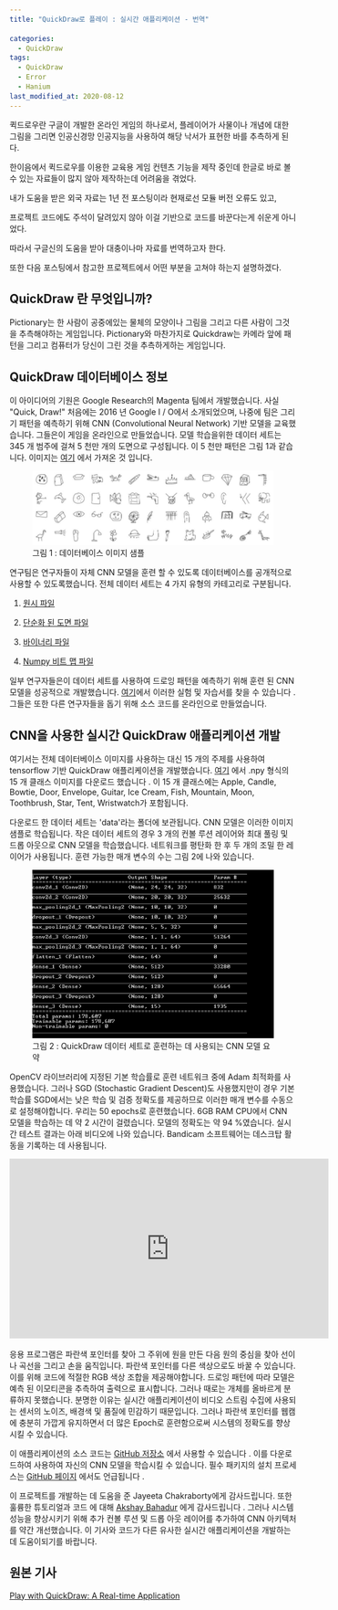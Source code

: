 ```yaml
---
title: "QuickDraw로 플레이 : 실시간 애플리케이션 - 번역"

categories:
  - QuickDraw
tags: 
  - QuickDraw
  - Error
  - Hanium
last_modified_at: 2020-08-12
---
```


퀵드로우란 구글이 개발한 온라인 게임의 하나로서, 플레이어가 사물이나 개념에 대한 그림을 그리면 인공신경망 인공지능을 사용하여 해당 낙서가 표현한 바를 추측하게 된다.

한이음에서 퀵드로우를 이용한 교육용 게임 컨텐츠 기능을 제작 중인데 한글로 바로 볼 수 있는 자료들이 많지 않아 제작하는데 어려움을 겪었다.

내가 도움을 받은 외국 자료는 1년 전 포스팅이라 현재로선 모듈 버전 오류도 있고, 

프로젝트 코드에도 주석이 달려있지 않아 이걸 기반으로 코드를 바꾼다는게 쉬운게 아니었다.

따라서 구글신의 도움을 받아 대충이나마 자료를 번역하고자 한다.

또한 다음 포스팅에서 참고한 프로젝트에서 어떤 부분을 고쳐야 하는지 설명하겠다.

## QuickDraw 란 무엇입니까?

Pictionary는 한 사람이 공중에있는 물체의 모양이나 그림을 그리고 다른 사람이 그것을 추측해야하는 게임입니다. Pictionary와 마찬가지로 Quickdraw는 카메라 앞에 패턴을 그리고 컴퓨터가 당신이 그린 것을 추측하게하는 게임입니다.

## QuickDraw 데이터베이스 정보

이 아이디어의 기원은 Google Research의 Magenta 팀에서 개발했습니다. 사실 "Quick, Draw!" 처음에는 2016 년 Google I / O에서 소개되었으며, 나중에 팀은 그리기 패턴을 예측하기 위해 CNN (Convolutional Neural Network) 기반 모델을 교육했습니다. 그들은이 게임을 온라인으로 만들었습니다. 모델 학습을위한 데이터 세트는 345 개 범주에 걸쳐 5 천만 개의 도면으로 구성됩니다. 이 5 천만 패턴은 그림 1과 같습니다. 이미지는 [여기](https://github.com/googlecreativelab/quickdraw-dataset) 에서 가져온 것 입니다.

<figure class="align-center">
  <img src="/assets/images/2020-08-12-QD.jpeg">
  <figcaption>그림 1 : 데이터베이스 이미지 샘플</figcaption>
</figure>

연구팀은 연구자들이 자체 CNN 모델을 훈련 할 수 있도록 데이터베이스를 공개적으로 사용할 수 있도록했습니다. 전체 데이터 세트는 4 가지 유형의 카테고리로 구분됩니다.

1. [원시 파일](https://console.cloud.google.com/storage/quickdraw_dataset/full/raw)

2. [단순화 된 도면 파일](https://console.cloud.google.com/storage/quickdraw_dataset/full/simplified)

3. [바이너리 파일](https://console.cloud.google.com/storage/quickdraw_dataset/full/binary)

4. [Numpy 비트 맵 파일](https://console.cloud.google.com/storage/quickdraw_dataset/full/numpy_bitmap)

일부 연구자들은이 데이터 세트를 사용하여 드로잉 패턴을 예측하기 위해 훈련 된 CNN 모델을 성공적으로 개발했습니다. [여기](https://github.com/googlecreativelab/quickdraw-dataset#get-the-data)에서 이러한 실험 및 자습서를 찾을 수 있습니다 . 그들은 또한 다른 연구자들을 돕기 위해 소스 코드를 온라인으로 만들었습니다.

## CNN을 사용한 실시간 QuickDraw 애플리케이션 개발

여기서는 전체 데이터베이스 이미지를 사용하는 대신 15 개의 주제를 사용하여 tensorflow 기반 QuickDraw 애플리케이션을 개발했습니다. [여기](https://console.cloud.google.com/storage/browser/quickdraw_dataset/full/numpy_bitmap) 에서 .npy 형식의 15 개 클래스 이미지를 다운로드 했습니다 . 이 15 개 클래스에는 Apple, Candle, Bowtie, Door, Envelope, Guitar, Ice Cream, Fish, Mountain, Moon, Toothbrush, Star, Tent, Wristwatch가 포함됩니다.

다운로드 한 데이터 세트는 'data'라는 폴더에 보관됩니다. CNN 모델은 이러한 이미지 샘플로 학습됩니다. 작은 데이터 세트의 경우 3 개의 컨볼 루션 레이어와 최대 풀링 및 드롭 아웃으로 CNN 모델을 학습했습니다. 네트워크를 평탄화 한 후 두 개의 조밀 한 레이어가 사용됩니다. 훈련 가능한 매개 변수의 수는 그림 2에 나와 있습니다.

<figure class="align-center">
  <img src="/assets/images/2020-08-12-QD2.png">
  <figcaption>그림 2 : QuickDraw 데이터 세트로 훈련하는 데 사용되는 CNN 모델 요약</figcaption>
</figure>

OpenCV 라이브러리에 지정된 기본 학습률로 훈련 네트워크 중에 Adam 최적화를 사용했습니다. 그러나 SGD (Stochastic Gradient Descent)도 사용했지만이 경우 기본 학습률 SGD에서는 낮은 학습 및 검증 정확도를 제공하므로 이러한 매개 변수를 수동으로 설정해야합니다. 우리는 50 epochs로 훈련했습니다. 6GB RAM CPU에서 CNN 모델을 학습하는 데 약 2 시간이 걸렸습니다. 모델의 정확도는 약 94 %였습니다. 실시간 테스트 결과는 아래 비디오에 나와 있습니다. Bandicam 소프트웨어는 데스크탑 활동을 기록하는 데 사용됩니다.

<iframe width="560" height="315" src="https://www.youtube.com/embed/CFTesizZZgo" frameborder="0" allow="accelerometer; autoplay; encrypted-media; gyroscope; picture-in-picture" allowfullscreen></iframe>

응용 프로그램은 파란색 포인터를 찾아 그 주위에 원을 만든 다음 원의 중심을 찾아 선이나 곡선을 그리고 손을 움직입니다. 파란색 포인터를 다른 색상으로도 바꿀 수 있습니다. 이를 위해 코드에 적절한 RGB 색상 조합을 제공해야합니다. 드로잉 패턴에 따라 모델은 예측 된 이모티콘을 추측하여 출력으로 표시합니다. 그러나 때로는 개체를 올바르게 분류하지 못했습니다. 분명한 이유는 실시간 애플리케이션이 비디오 스트림 수집에 사용되는 센서의 노이즈, 배경색 및 품질에 민감하기 때문입니다. 그러나 파란색 포인터를 웹캠에 충분히 가깝게 유지하면서 더 많은 Epoch로 훈련함으로써 시스템의 정확도를 향상시킬 수 있습니다.

이 애플리케이션의 소스 코드는 [GitHub 저장소](https://github.com/gautamkumarjaiswal/QucikDraw) 에서 사용할 수 있습니다 . 이를 다운로드하여 사용하여 자신의 CNN 모델을 학습시킬 수 있습니다. 필수 패키지의 설치 프로세스는 [GitHub 페이지](https://github.com/gautamkumarjaiswal/QucikDraw) 에서도 언급됩니다 .

이 프로젝트를 개발하는 데 도움을 준 Jayeeta Chakraborty에게 감사드립니다. 또한 훌륭한 튜토리얼과 코드 에 대해 [Akshay Bahadur](https://github.com/akshaybahadur21/QuickDraw) 에게 감사드립니다 . 그러나 시스템 성능을 향상시키기 위해 추가 컨볼 루션 및 드롭 아웃 레이어를 추가하여 CNN 아키텍처를 약간 개선했습니다. 이 기사와 코드가 다른 유사한 실시간 애플리케이션을 개발하는 데 도움이되기를 바랍니다.

## 원본 기사

[Play with QuickDraw: A Real-time Application](https://towardsdatascience.com/play-with-quickdraw-a-real-time-application-137e66ea9b60)
